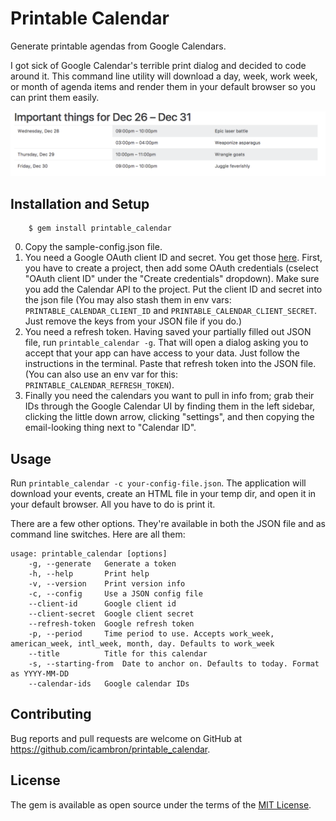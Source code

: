 # Printable Calendar

Generate printable agendas from Google Calendars.

I got sick of Google Calendar's terrible print dialog and decided to code around it. This command line utility will download a day, week, work week, or month of agenda items and render them in your default browser so you can print them easily.

![Screenshot](docs/screenshot.png)

## Installation and Setup

```
    $ gem install printable_calendar
```

 0. Copy the sample-config.json file.
 1. You need a Google OAuth client ID and secret. You get those [here](https://console.developers.google.com/). First, you have to create a project, then add some OAuth credentials (cselect "OAuth client ID" under the "Create credentials" dropdown). Make sure you add the Calendar API to the project. Put the client ID and secret into the json file (You may also stash them in env vars: `PRINTABLE_CALENDAR_CLIENT_ID` and `PRINTABLE_CALENDAR_CLIENT_SECRET`. Just remove the keys from your JSON file if you do.)
 2. You need a refresh token. Having saved your partially filled out JSON file, run `printable_calendar -g`. That will open a dialog asking you to accept that your app can have access to your data. Just follow the instructions in the terminal. Paste that refresh token into the JSON file. (You can also use an env var for this: `PRINTABLE_CALENDAR_REFRESH_TOKEN`).
 3. Finally you need the calendars you want to pull in info from; grab their IDs through the Google Calendar UI by finding them in the left sidebar, clicking the little down arrow, clicking "settings", and then copying the email-looking thing next to "Calendar ID".
 
## Usage

Run `printable_calendar -c your-config-file.json`. The application will download your events, create an HTML file in your temp dir, and open it in your default browser. All you have to do is print it.

There are a few other options. They're available in both the JSON file and as command line switches. Here are all them:

```
usage: printable_calendar [options]
    -g, --generate   Generate a token
    -h, --help       Print help
    -v, --version    Print version info
    -c, --config     Use a JSON config file
    --client-id      Google client id
    --client-secret  Google client secret
    --refresh-token  Google refresh token
    -p, --period     Time period to use. Accepts work_week, american_week, intl_week, month, day. Defaults to work_week
    --title          Title for this calendar
    -s, --starting-from  Date to anchor on. Defaults to today. Format as YYYY-MM-DD
    --calendar-ids   Google calendar IDs
```

## Contributing

Bug reports and pull requests are welcome on GitHub at https://github.com/icambron/printable_calendar.

## License

The gem is available as open source under the terms of the [MIT License](http://opensource.org/licenses/MIT).
